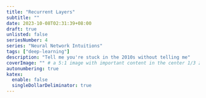 ```yaml
---
title: "Recurrent Layers"
subtitle: ""
date: 2023-10-08T02:31:39+08:00
draft: true
unlisted: false
seriesNumber: 4
series: "Neural Network Intuitions"
tags: ["deep-learning"]
description: "Tell me you're stuck in the 2010s without telling me"
coverImage: "" # a 5:1 image with important content in the center 1/3 zone for best effect
autonumbering: true
katex:
  enable: false
  singleDollarDeliminator: true
---
```

